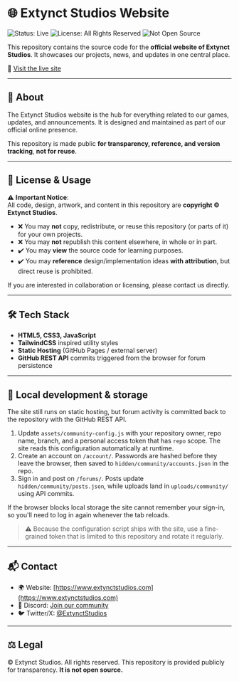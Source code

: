 # 🌐 Extynct Studios Website

![Status: Live](https://img.shields.io/badge/Status-Live-brightgreen?style=for-the-badge)
![License: All Rights Reserved](https://img.shields.io/badge/License-All%20Rights%20Reserved-red?style=for-the-badge)
![Not Open Source](https://img.shields.io/badge/Not-Open%20Source-black?style=for-the-badge)

This repository contains the source code for the **official website of Extynct Studios**.
It showcases our projects, news, and updates in one central place.

🔗 [Visit the live site](https://www.extynctstudios.com)

---

## 📖 About

The Extynct Studios website is the hub for everything related to our games, updates, and announcements.
It is designed and maintained as part of our official online presence.

This repository is made public **for transparency, reference, and version tracking**, **not for reuse**.

---

## 🚫 License & Usage

⚠️ **Important Notice**:  
All code, design, artwork, and content in this repository are **copyright © Extynct Studios**.

- ❌ You may **not** copy, redistribute, or reuse this repository (or parts of it) for your own projects.  
- ❌ You may **not** republish this content elsewhere, in whole or in part.  
- ✔️ You may **view** the source code for learning purposes.  
- ✔️ You may **reference** design/implementation ideas **with attribution**, but direct reuse is prohibited.  

If you are interested in collaboration or licensing, please contact us directly.

---

## 🛠️ Tech Stack

- **HTML5, CSS3, JavaScript**  
- **TailwindCSS** inspired utility styles
- **Static Hosting** (GitHub Pages / external server)
- **GitHub REST API** commits triggered from the browser for forum persistence

---

## 🧪 Local development & storage

The site still runs on static hosting, but forum activity is committed back to the repository with the GitHub REST API.

1. Update `assets/community-config.js` with your repository owner, repo name, branch, and a personal access token that has `repo` scope. The site reads this configuration automatically at runtime.
2. Create an account on `/account/`. Passwords are hashed before they leave the browser, then saved to `hidden/community/accounts.json` in the repo.
3. Sign in and post on `/forums/`. Posts update `hidden/community/posts.json`, while uploads land in `uploads/community/` using API commits.

If the browser blocks local storage the site cannot remember your sign-in, so you'll need to log in again whenever the tab reloads.

> ⚠️ Because the configuration script ships with the site, use a fine-grained token that is limited to this repository and rotate it regularly.

---

## 📬 Contact

- 🌍 Website: [https://www.extynctstudios.com](https://www.extynctstudios.com)
- 💬 Discord: [Join our community](https://discord.gg/EkUYKmW)  
- 🐦 Twitter/X: [@ExtynctStudios](https://twitter.com/ExtynctStudios)

---

## ⚖️ Legal

© Extynct Studios. All rights reserved.
This repository is provided publicly for transparency. **It is not open source.**
